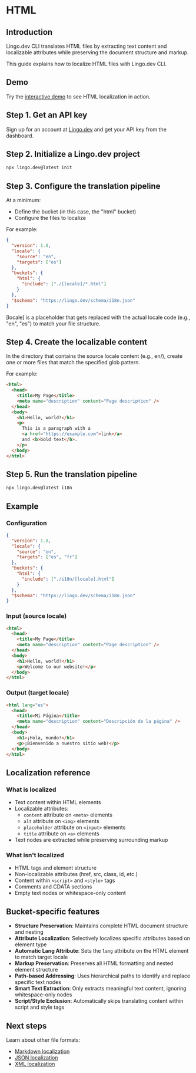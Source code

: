 # HTML

## Introduction

Lingo.dev CLI translates HTML files by extracting text content and localizable attributes while preserving the document structure and markup.

This guide explains how to localize HTML files with Lingo.dev CLI.

## Demo

Try the [interactive demo](https://lingo.dev/demo) to see HTML localization in action.

## Step 1. Get an API key

Sign up for an account at [Lingo.dev](https://lingo.dev) and get your API key from the dashboard.

## Step 2. Initialize a Lingo.dev project

```bash
npx lingo.dev@latest init
```

## Step 3. Configure the translation pipeline

At a minimum:

- Define the bucket (in this case, the "html" bucket)
- Configure the files to localize

For example:

```json
{
  "version": 1.8,
  "locale": {
    "source": "en",
    "targets": ["es"]
  },
  "buckets": {
    "html": {
      "include": ["./[locale]/*.html"]
    }
  },
  "$schema": "https://lingo.dev/schema/i18n.json"
}
```

[locale] is a placeholder that gets replaced with the actual locale code (e.g., "en", "es") to match your file structure.

## Step 4. Create the localizable content

In the directory that contains the source locale content (e.g., en/), create one or more files that match the specified glob pattern.

For example:

```html
<html>
  <head>
    <title>My Page</title>
    <meta name="description" content="Page description" />
  </head>
  <body>
    <h1>Hello, world!</h1>
    <p>
      This is a paragraph with a 
      <a href="https://example.com">link</a>
      and <b>bold text</b>.
    </p>
  </body>
</html>
```

## Step 5. Run the translation pipeline

```bash
npx lingo.dev@latest i18n
```

## Example

### Configuration

```json
{
  "version": 1.8,
  "locale": {
    "source": "en",
    "targets": ["es", "fr"]
  },
  "buckets": {
    "html": {
      "include": ["./i18n/[locale].html"]
    }
  },
  "$schema": "https://lingo.dev/schema/i18n.json"
}
```

### Input (source locale)

```html
<html>
  <head>
    <title>My Page</title>
    <meta name="description" content="Page description" />
  </head>
  <body>
    <h1>Hello, world!</h1>
    <p>Welcome to our website!</p>
  </body>
</html>
```

### Output (target locale)

```html
<html lang="es">
  <head>
    <title>Mi Página</title>
    <meta name="description" content="Descripción de la página" />
  </head>
  <body>
    <h1>¡Hola, mundo!</h1>
    <p>¡Bienvenido a nuestro sitio web!</p>
  </body>
</html>
```

## Localization reference

### What is localized

- Text content within HTML elements
- Localizable attributes:
  - `content` attribute on `<meta>` elements
  - `alt` attribute on `<img>` elements  
  - `placeholder` attribute on `<input>` elements
  - `title` attribute on `<a>` elements
- Text nodes are extracted while preserving surrounding markup

### What isn't localized

- HTML tags and element structure
- Non-localizable attributes (href, src, class, id, etc.)
- Content within `<script>` and `<style>` tags
- Comments and CDATA sections
- Empty text nodes or whitespace-only content

## Bucket-specific features

- **Structure Preservation**: Maintains complete HTML document structure and nesting
- **Attribute Localization**: Selectively localizes specific attributes based on element type
- **Automatic Lang Attribute**: Sets the `lang` attribute on the HTML element to match target locale
- **Markup Preservation**: Preserves all HTML formatting and nested element structure
- **Path-based Addressing**: Uses hierarchical paths to identify and replace specific text nodes
- **Smart Text Extraction**: Only extracts meaningful text content, ignoring whitespace-only nodes
- **Script/Style Exclusion**: Automatically skips translating content within script and style tags

## Next steps

Learn about other file formats:
- [Markdown localization](https://lingo.dev/docs/markdown)
- [JSON localization](https://lingo.dev/docs/json)
- [XML localization](https://lingo.dev/docs/xml)